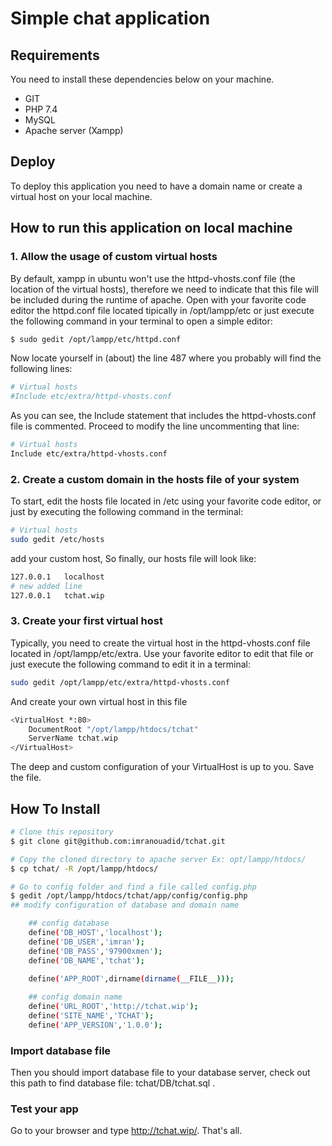 # Simple chat application
## Requirements
You need to install these dependencies below on your machine.
- GIT
- PHP 7.4
- MySQL
- Apache server (Xampp)

## Deploy
To deploy this application you need to have a domain name or create a virtual host on your local machine.

## How to run this application on local machine
### 1. Allow the usage of custom virtual hosts
By default, xampp in ubuntu won't use the httpd-vhosts.conf file (the location of the virtual hosts), therefore we need to indicate that this file will be included during the runtime of apache. Open with your favorite code editor the httpd.conf file located tipically in /opt/lampp/etc or just execute the following command in your terminal to open a simple editor:
```bash
$ sudo gedit /opt/lampp/etc/httpd.conf
```
Now locate yourself in (about) the line 487 where you probably will find the following lines:
```bash
# Virtual hosts
#Include etc/extra/httpd-vhosts.conf
```
As you can see, the Include statement that includes the httpd-vhosts.conf file is commented.
Proceed to modify the line uncommenting that line:
```bash
# Virtual hosts
Include etc/extra/httpd-vhosts.conf
```
### 2. Create a custom domain in the hosts file of your system
To start, edit the hosts file located in /etc using your favorite code editor, or just by executing the following
command in the terminal:
```bash
# Virtual hosts
sudo gedit /etc/hosts
```
add your custom host, So finally, our hosts file will look like:
```bash
127.0.0.1	localhost
# new added line
127.0.0.1	tchat.wip
```
### 3. Create your first virtual host
Typically, you need to create the virtual host in the httpd-vhosts.conf file located in /opt/lampp/etc/extra. Use your favorite editor to edit that file or just execute the following command to edit it in a terminal:
```bash
sudo gedit /opt/lampp/etc/extra/httpd-vhosts.conf
```
And create your own virtual host in this file
```bash
<VirtualHost *:80>
    DocumentRoot "/opt/lampp/htdocs/tchat"
    ServerName tchat.wip
</VirtualHost>
```
The deep and custom configuration of your VirtualHost is up to you. Save the file.

## How To Install

```bash
# Clone this repository
$ git clone git@github.com:imranouadid/tchat.git

# Copy the cloned directory to apache server Ex: opt/lampp/htdocs/
$ cp tchat/ -R /opt/lampp/htdocs/

# Go to config folder and find a file called config.php
$ gedit /opt/lampp/htdocs/tchat/app/config/config.php
## modify configuration of database and domain name

    ## config database
    define('DB_HOST','localhost');
    define('DB_USER','imran');
    define('DB_PASS','97900xmen');
    define('DB_NAME','tchat');

    define('APP_ROOT',dirname(dirname(__FILE__)));
    
    ## config domain name
    define('URL_ROOT','http://tchat.wip');
    define('SITE_NAME','TCHAT');
    define('APP_VERSION','1.0.0');

```
### Import database file
Then you should import database file to your database server, check out this path to find database file: tchat/DB/tchat.sql .
### Test your app
Go to your browser and type http://tchat.wip/. That's all.
